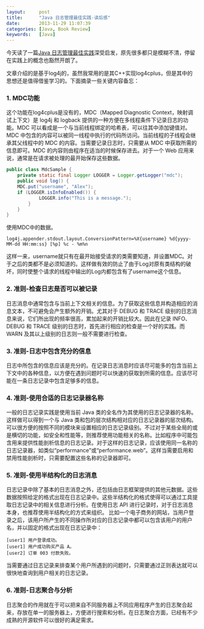 ```yaml
---
layout:     post
title:      "Java 日志管理最佳实践-读后感"
date:       2013-11-29 11:07:39
categories: [Java, Book Review]
keywords:   [Java]
---
```


今天读了一篇[Java 日志管理最佳实践](http://www.ibm.com/developerworks/cn/java/j-lo-practicelog/index.html)深受启发，原先很多都只是模糊不清，停留在实践上的概念也豁然开朗了。
<!--more-->

文章介绍的是基于log4j的，虽然我常用的是其C++实现log4cplus，但是其中的思想还是值得借鉴学习的。下面摘录一些关键内容备忘：

### 1. MDC功能

这个功能在log4cplus是没有的，MDC（Mapped Diagnostic Context，映射调试上下文）是 log4j 和 logback 提供的一种方便在多线程条件下记录日志的功能。MDC 可以看成是一个与当前线程绑定的哈希表，可以往其中添加键值对。MDC 中包含的内容可以被同一线程中执行的代码所访问。当前线程的子线程会继承其父线程中的 MDC 的内容。当需要记录日志时，只需要从 MDC 中获取所需的信息即可。MDC 的内容则由程序在适当的时候保存进去。对于一个 Web 应用来说，通常是在请求被处理的最开始保存这些数据。

```java
public class MdcSample { 
	private static final Logger LOGGER = Logger.getLogger("mdc"); 
	public void log() { 
	MDC.put("username", "Alex"); 
	if (LOGGER.isInfoEnabled()) { 
			LOGGER.info("This is a message."); 
		} 
	} 
}
```

使用MDC中的数据。

```
log4j.appender.stdout.layout.ConversionPattern=%X{username} %d{yyyy-MM-dd HH:mm:ss} [%p] %c - %m%n
```

这样一来，username就只有在最开始接受请求的类需要知道，并设置MDC。对于之后的类都不是必须知道的。这样做有效的防止了由于Log对原有类结构的破坏，同时使整个请求的线程中输出的Log内都包含有了username这个信息。

### 2. 准则-检查日志是否可以被记录

日志消息中通常包含与当前上下文相关的信息。为了获取这些信息并构造相应的消息文本，不可避免会产生额外的开销。尤其对于 DEBUG 和 TRACE 级别的日志消息来说，它们所出现的频率很高，累加起来的开销比较大。因此在记录 INFO、DEBUG 和 TRACE 级别的日志时，首先进行相应的检查是一个好的实践。而 WARN 及其以上级别的日志则一般不需要进行检查。

### 3. 准则-日志中包含充分的信息

日志中所包含的信息应该是充分的。在记录日志消息时应该尽可能多的包含当前上下文中的各种信息，以方便在遇到问题时可以快速的获取到所需的信息。应该尽可能在一条日志记录中包含足够多的信息。

### 4. 准则-使用合适的日志记录器名称

一般的日志记录实践是使用当前 Java 类的全名作为其使用的日志记录器的名称。这样做可以得到一个与 Java 类和包的层次结构相对应的日志记录器的层次结构。可以很方便的按照不同的模块来设置相应的日志记录级别。不过对于某些全局的或是横切的功能，如安全和性能等，则推荐使用功能相关的名称。比如程序中可能包含用来提供性能剖析信息的日志记录。对于这样的日志记录，应该使用同一名称的日志记录器，如类似“performance”或“performance.web”。这样当需要启用和禁用性能剖析时，只需要配置这些名称的记录器即可。

### 5. 准则-使用半结构化的日志消息

日志记录中除了基本的日志消息之外，还包括由日志框架提供的其他元数据。这些数据按照给定的格式出现在日志记录中。这些半结构化的格式使得可以通过工具提取日志记录中的相关信息进行分析。在使用日志 API 进行记录时，对于日志消息本身，也推荐使用半结构化的方式来组织。
比如一个电子商务的网站，当用户登录之后，该用户所产生的不同操作所对应的日志记录中都可以包含该用户的用户名，并以固定的格式出现在日志记录中：

```
[user1] 用户登录成功。
[user1] 用户成功购买产品 A。
[user2] 订单 003 付款失败。
```

当需要通过日志记录来排查某个用户所遇到的问题时，只需要通过正则表达就可以很快地查询到用户相关的日志记录。

### 6. 准则-日志聚合与分析

日志聚合的作用就在于可以把来自不同服务器上不同应用程序产生的日志聚合起来，存放在单一的服务器上，方便进行搜索和分析。在日志聚合方面，已经有不少成熟的开源软件可以很好的满足需求。

